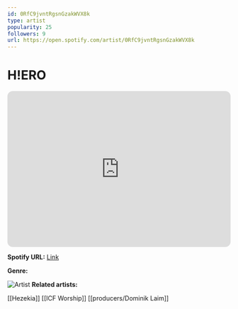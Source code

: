 ```yaml
---
id: 0RfC9jvntRgsnGzakWVX8k
type: artist
popularity: 25
followers: 9
url: https://open.spotify.com/artist/0RfC9jvntRgsnGzakWVX8k
---
```

# H!ERO

<iframe style="border-radius:12px" src="https://open.spotify.com/embed/artist/0RfC9jvntRgsnGzakWVX8k" width="100%" height="352" frameBorder="0" allowfullscreen="" allow="autoplay; clipboard-write; encrypted-media; fullscreen; picture-in-picture" loading="lazy"></iframe>

**Spotify URL:** [Link](https://open.spotify.com/artist/0RfC9jvntRgsnGzakWVX8k)

**Genre:** 

![Artist](https://i.scdn.co/image/ab6761610000e5ebc39c1b7fa539bd0bbc51ada6)
**Related artists:**

[[Hezekia]]
[[ICF Worship]]
[[producers/Dominik Laim]]
